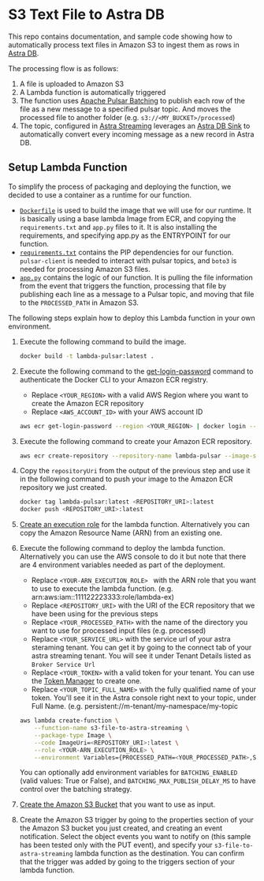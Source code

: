 # S3 Text File to Astra DB

This repo contains documentation, and sample code showing how to automatically process text files in Amazon S3 to ingest them as rows in [Astra DB](https://www.datastax.com/products/datastax-astra).

The processing flow is as follows:
1. A file is uploaded to Amazon S3
2. A Lambda function is automatically triggered
3. The function uses [Apache Pulsar Batching](https://pulsar.apache.org/docs/2.11.x/concepts-messaging/#batching) to publish each row of the file as a new message to a specified pulsar topic. And moves the processed file to another folder (e.g. `s3://<MY_BUCKET>/processed`)
4. The topic, configured in [Astra Streaming](https://www.datastax.com/products/astra-streaming) leverages an [Astra DB Sink](https://docs.datastax.com/en/streaming/streaming-learning/pulsar-io/connectors/sinks/astra-db.html) to automatically convert every incoming message as a new record in Astra DB.

## Setup Lambda Function

To simplify the process of packaging and deploying the function, we decided to use a container as a runtime for our function. 

- [`Dockerfile`](Dockerfile) is used to build the image that we will use for our runtime. It is basically using a base lambda Image from ECR, and copying the `requirements.txt` and `app.py` files to it. It is also installing the requirements, and specifying app.py as the ENTRYPOINT for our function.
- [`requirements.txt`](requirements.txt) contains the PIP dependencies for our function. `pulsar-client` is needed to interact with pulsar topics, and `boto3` is needed for processing Amazon S3 files.
- [`app.py`](app.py) contains the logic of our function. It is pulling the file information from the event that triggers the function, processing that file by publishing each line as a message to a Pulsar topic, and moving that file to the `PROCESSED_PATH` in Amazon S3.

The following steps explain how to deploy this Lambda function in your own environment.

1. Execute the following command to build the image.
    ```bash
    docker build -t lambda-pulsar:latest .
    ```
2. Execute the following command to the [get-login-password](https://awscli.amazonaws.com/v2/documentation/api/latest/reference/ecr/get-login-password.html) command to authenticate the Docker CLI to your Amazon ECR registry.
    - Replace `<YOUR_REGION>` with a valid AWS Region where you want to create the Amazon ECR repository
    - Replace `<AWS_ACCOUNT_ID>` with your AWS account ID
    ```bash
    aws ecr get-login-password --region <YOUR_REGION> | docker login --username AWS --password-stdin <AWS_ACCOUNT_ID>.dkr.ecr.<YOUR_REGION>.amazonaws.com
    ```
3. Execute the following command to create your Amazon ECR repository.
    ```bash
    aws ecr create-repository --repository-name lambda-pulsar --image-scanning-configuration scanOnPush=true --image-tag-mutability MUTABLE
    ```
4. Copy the `repositoryUri` from the output of the previous step and use it in the following command to push your image to the Amazon ECR repository we just created.
    ```bash
    docker tag lambda-pulsar:latest <REPOSITORY_URI>:latest
    docker push <REPOSITORY_URI>:latest
    ```
5. [Create an execution role](https://docs.aws.amazon.com/lambda/latest/dg/gettingstarted-awscli.html#with-userapp-walkthrough-custom-events-create-iam-role) for the lambda function. Alternatively you can copy the Amazon Resource Name (ARN) from an existing one.

6. Execute the following command to deploy the lambda function. Alternatively you can use the AWS console to do it but note that there are 4 environment variables needed as part of the deployment.
    - Replace `<YOUR-ARN_EXECUTION_ROLE> ` with the ARN role that you want to use to execute the lambda function. (e.g. arn:aws:iam::111122223333:role/lambda-ex)
    - Replace `<REPOSITORY_URI>` with the URI of the ECR repository that we have been using for the previous steps
    - Replace `<YOUR_PROCESSED_PATH>` with the name of the directory you want to use for processed input files (e.g. processed)
    - Replace `<YOUR_SERVICE_URL>` with the service url of your astra steraming tenant. You can get it by going to the connect tab of your astra streaming tenant. You will see it under Tenant Details listed as `Broker Service Url`
    -  Replace `<YOUR_TOKEN>` with a valid token for your tenant. You can use the [Token Manager](https://docs-beta.datastax.com/en/astra-streaming/astream-token-gen) to create one.
    - Replace `<YOUR_TOPIC_FULL_NAME>` with the fully qualified name of your token. You'll see it in the Astra console right next to your topic, under Full Name. (e.g. persistent://m-tenant/my-namespace/my-topic
    ```bash
    aws lambda create-function \
        --function-name s3-file-to-astra-streaming \
        --package-type Image \
        --code ImageUri=<REPOSITORY_URI>:latest \
        --role <YOUR-ARN_EXECUTION_ROLE> \
        --environment Variables={PROCESSED_PATH=<YOUR_PROCESSED_PATH>,SERVICE_URL=<YOUR_SERVICE_URL>,TOKEN=<YOUR_TOKEN>,TOPIC_FULL_NAME=<YOUR_TOPIC_FULL_NAME>}
    ```

    You can optionally add environment variables for `BATCHING_ENABLED` (valid values: True or False), and `BATCHING_MAX_PUBLISH_DELAY_MS` to have control over the batching strategy. 
7. [Create the Amazon S3 Bucket](https://docs.aws.amazon.com/AmazonS3/latest/userguide/creating-bucket.html) that you want to use as input.
8. Create the Amazon S3 trigger by going to the properties section of your the Amazon S3 bucket you just created, and creating an event notification. Select the object events you want to notify on (this sample has been tested only with the PUT event), and specify your `s3-file-to-astra-streaming` lambda function as the destination. You can confirm that the trigger was added by going to the triggers section of your lambda function.
